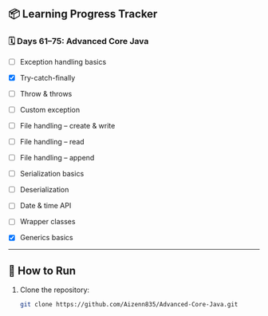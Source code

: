 ## 📦 Learning Progress Tracker

### 🗓 Days 61–75: Advanced Core Java
- [ ] Exception handling basics  
- [x] Try-catch-finally  
- [ ] Throw & throws  
- [ ] Custom exception  
- [ ] File handling – create & write  
- [ ] File handling – read  
- [ ] File handling – append  
- [ ] Serialization basics  
- [ ] Deserialization  
- [ ] Date & time API  
- [ ] Wrapper classes  
- [x] Generics basics  


---

## 🔧 How to Run

1. Clone the repository:
   ```bash
   git clone https://github.com/Aizenn835/Advanced-Core-Java.git
